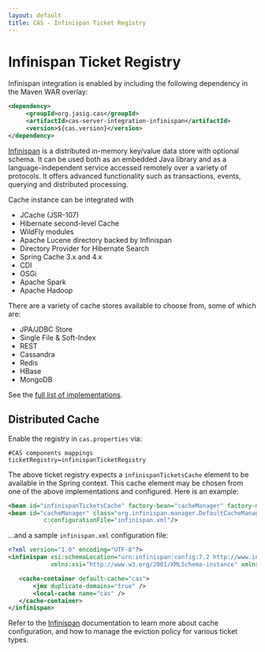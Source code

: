 ```yaml
---
layout: default
title: CAS - Infinispan Ticket Registry
---
```


# Infinispan Ticket Registry
Infinispan integration is enabled by including the following dependency in the Maven WAR overlay:

```xml
<dependency>
     <groupId>org.jasig.cas</groupId>
     <artifactId>cas-server-integration-infinispan</artifactId>
     <version>${cas.version}</version>
</dependency>
```


[Infinispan](http://infinispan.org/) is a distributed in-memory key/value data store with optional schema.
It can be used both as an embedded Java library and as a language-independent service accessed remotely over a variety of protocols. 
It offers advanced functionality such as transactions, events, querying and distributed processing.

Cache instance can be integrated with

- JCache (JSR-107)
- Hibernate second-level Cache
- WildFly modules
- Apache Lucene directory backed by Infinispan
- Directory Provider for Hibernate Search
- Spring Cache 3.x and 4.x
- CDI
- OSGi
- Apache Spark
- Apache Hadoop

There are a variety of cache stores available to choose from, some of which are:

- JPA/JDBC Store
- Single File & Soft-Index 
- REST 
- Cassandra
- Redis
- HBase
- MongoDB

See the [full list of implementations](http://infinispan.org/cache-store-implementations/).

## Distributed Cache

Enable the registry in `cas.properties` via:

```properties
#CAS components mappings
ticketRegistry=infinispanTicketRegistry
```

The above ticket registry expects a `infinispanTicketsCache` element to be available in the Spring context.
This cache element may be chosen from one of the above implementations and configured.
Here is an example:

```xml
<bean id="infinispanTicketsCache" factory-bean="cacheManager" factory-method="getCache" />
<bean id="cacheManager" class="org.infinispan.manager.DefaultCacheManager"
          c:configurationFile="infinispan.xml"/>
```

...and a sample `infinispan.xml` configuration file:

```xml
<?xml version="1.0" encoding="UTF-8"?>
<infinispan xsi:schemaLocation="urn:infinispan:config:7.2 http://www.infinispan.org/schemas/infinispan-config-7.2.xsd"
            xmlns:xsi="http://www.w3.org/2001/XMLSchema-instance" xmlns="urn:infinispan:config:7.2">

   <cache-container default-cache="cas">
       <jmx duplicate-domains="true" />
       <local-cache name="cas" />
   </cache-container>
</infinispan>
```

Refer to the [Infinispan](http://infinispan.org/) documentation to learn more about cache configuration, and how
to manage the eviction policy for various ticket types.
